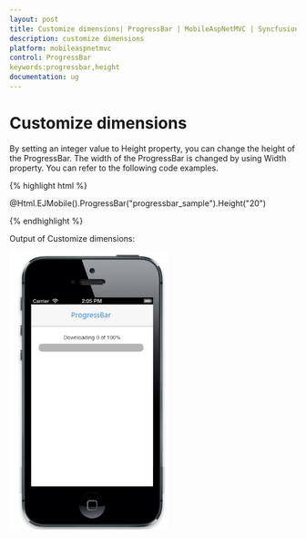 ```yaml
---
layout: post
title: Customize dimensions| ProgressBar | MobileAspNetMVC | Syncfusion
description: customize dimensions
platform: mobileaspnetmvc
control: ProgressBar
keywords:progressbar,height
documentation: ug
---
```


# Customize dimensions

By setting an integer value to Height property, you can change the height of the ProgressBar. The width of the ProgressBar is changed by using Width property. You can refer to the following code examples.

{% highlight html %}

 @Html.EJMobile().ProgressBar("progressbar_sample").Height("20")

{% endhighlight %}

Output of Customize dimensions:

![](Customize-dimensions_images/Customize-dimensions_img1.png)



